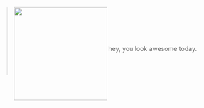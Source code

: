 > <img align="left" width="210" src="https://drive.google.com/uc?id=1L-MMadac-NQv4La-jgD8BMphFXvCySCk"/>
> <BR>
> <BR>
> <BR>
> <BR>
> <BR>
> hey, you look awesome today.
> <BR>
> <BR>
> <BR>
> <BR>
